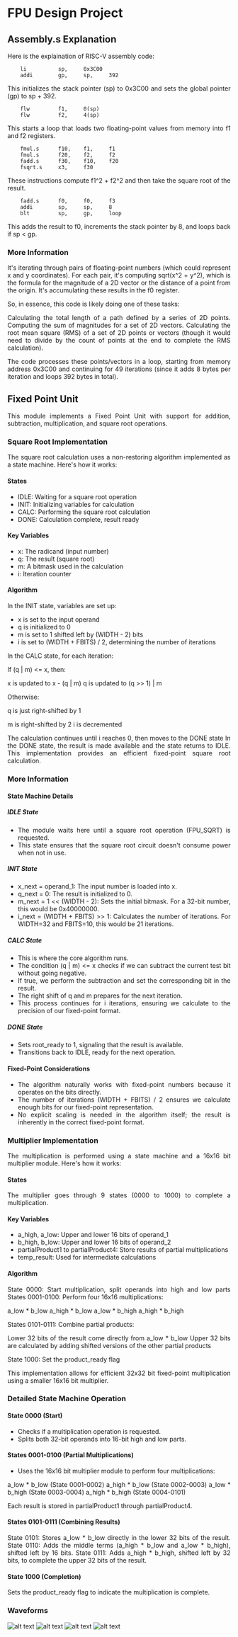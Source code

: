 FPU Design Project
====================
<div align="justify">

## Assembly.s Explanation
Here is the explaination of RISC-V assembly code:

```
    li          sp,     0x3C00
    addi        gp,     sp,     392
```

This initializes the stack pointer (sp) to 0x3C00 and sets the global pointer (gp) to sp + 392.

```
    flw         f1,     0(sp)
    flw         f2,     4(sp)
```

This starts a loop that loads two floating-point values from memory into f1 and f2 registers.

```
    fmul.s      f10,    f1,     f1
    fmul.s      f20,    f2,     f2
    fadd.s      f30,    f10,    f20
    fsqrt.s     x3,     f30
```

These instructions compute f1^2 + f2^2 and then take the square root of the result.

```
    fadd.s      f0,     f0,     f3
    addi        sp,     sp,     8
    blt         sp,     gp,     loop
````

This adds the result to f0, increments the stack pointer by 8, and loops back if sp < gp.

### More Information

<div align="justify">

It's iterating through pairs of floating-point numbers (which could represent x and y coordinates).
For each pair, it's computing sqrt(x^2 + y^2), which is the formula for the magnitude of a 2D vector or the distance of a point from the origin.
It's accumulating these results in the f0 register.

So, in essence, this code is likely doing one of these tasks:

Calculating the total length of a path defined by a series of 2D points.
Computing the sum of magnitudes for a set of 2D vectors.
Calculating the root mean square (RMS) of a set of 2D points or vectors (though it would need to divide by the count of points at the end to complete the RMS calculation).

The code processes these points/vectors in a loop, starting from memory address 0x3C00 and continuing for 49 iterations (since it adds 8 bytes per iteration and loops 392 bytes in total).

</div>

## Fixed Point Unit

This module implements a Fixed Point Unit with support for addition, subtraction, multiplication, and square root operations.

### Square Root Implementation

The square root calculation uses a non-restoring algorithm implemented as a state machine. Here's how it works:

#### States

* IDLE: Waiting for a square root operation
* INIT: Initializing variables for calculation
* CALC: Performing the square root calculation
* DONE: Calculation complete, result ready

#### Key Variables

* x: The radicand (input number)
* q: The result (square root)
* m: A bitmask used in the calculation
* i: Iteration counter

#### Algorithm

In the INIT state, variables are set up:

* x is set to the input operand
* q is initialized to 0
* m is set to 1 shifted left by (WIDTH - 2) bits
* i is set to (WIDTH + FBITS) / 2, determining the number of iterations


In the CALC state, for each iteration:

If (q | m) <= x, then:

x is updated to x - (q | m)
q is updated to (q >> 1) | m


Otherwise:

q is just right-shifted by 1


m is right-shifted by 2
i is decremented

<div align="justify">

The calculation continues until i reaches 0, then moves to the DONE state
In the DONE state, the result is made available and the state returns to IDLE.
This implementation provides an efficient fixed-point square root calculation.

</div>

### More Information

#### State Machine Details

##### IDLE State

* The module waits here until a square root operation (FPU_SQRT) is requested.
* This state ensures that the square root circuit doesn't consume power when not in use.


##### INIT State

* x_next = operand_1: The input number is loaded into x.
* q_next = 0: The result is initialized to 0.
* m_next = 1 << (WIDTH - 2): Sets the initial bitmask. For a 32-bit number, this would be 0x40000000.
* i_next = (WIDTH + FBITS) >> 1: Calculates the number of iterations. For WIDTH=32 and FBITS=10, this would be 21 iterations.


##### CALC State

* This is where the core algorithm runs.
* The condition (q | m) <= x checks if we can subtract the current test bit without going negative.
* If true, we perform the subtraction and set the corresponding bit in the result.
* The right shift of q and m prepares for the next iteration.
* This process continues for i iterations, ensuring we calculate to the precision of our fixed-point format.


##### DONE State

* Sets root_ready to 1, signaling that the result is available.
* Transitions back to IDLE, ready for the next operation.


#### Fixed-Point Considerations

* The algorithm naturally works with fixed-point numbers because it operates on the bits directly.
* The number of iterations (WIDTH + FBITS) / 2 ensures we calculate enough bits for our fixed-point representation.
* No explicit scaling is needed in the algorithm itself; the result is inherently in the correct fixed-point format.

### Multiplier Implementation

The multiplication is performed using a state machine and a 16x16 bit multiplier module. Here's how it works:

#### States

The multiplier goes through 9 states (0000 to 1000) to complete a multiplication.

#### Key Variables

* a_high, a_low: Upper and lower 16 bits of operand_1
* b_high, b_low: Upper and lower 16 bits of operand_2
* partialProduct1 to partialProduct4: Store results of partial multiplications
* temp_result: Used for intermediate calculations

#### Algorithm

State 0000: Start multiplication, split operands into high and low parts
States 0001-0100: Perform four 16x16 multiplications:

a_low * b_low
a_high * b_low
a_low * b_high
a_high * b_high


States 0101-0111: Combine partial products:

Lower 32 bits of the result come directly from a_low * b_low
Upper 32 bits are calculated by adding shifted versions of the other partial products


State 1000: Set the product_ready flag

This implementation allows for efficient 32x32 bit fixed-point multiplication using a smaller 16x16 bit multiplier.

### Detailed State Machine Operation

#### State 0000 (Start)

* Checks if a multiplication operation is requested.
* Splits both 32-bit operands into 16-bit high and low parts.


#### States 0001-0100 (Partial Multiplications)

* Uses the 16x16 bit multiplier module to perform four multiplications:

a_low * b_low (State 0001-0002)
a_high * b_low (State 0002-0003)
a_low * b_high (State 0003-0004)
a_high * b_high (State 0004-0101)


Each result is stored in partialProduct1 through partialProduct4.


#### States 0101-0111 (Combining Results)

State 0101: Stores a_low * b_low directly in the lower 32 bits of the result.
State 0110: Adds the middle terms (a_high * b_low and a_low * b_high), shifted left by 16 bits.
State 0111: Adds a_high * b_high, shifted left by 32 bits, to complete the upper 32 bits of the result.


#### State 1000 (Completion)

Sets the product_ready flag to indicate the multiplication is complete.

### Waveforms
![alt text](https://github.com/setarekhosravi/LUMOS/blob/main/Images/waveform%20(1).png)
![alt text](https://github.com/setarekhosravi/LUMOS/blob/main/Images/waveform%20(2).png)
![alt text](https://github.com/setarekhosravi/LUMOS/blob/main/Images/waveform%20(3).png)
![alt text](https://github.com/setarekhosravi/LUMOS/blob/main/Images/waveform%20(4).png)